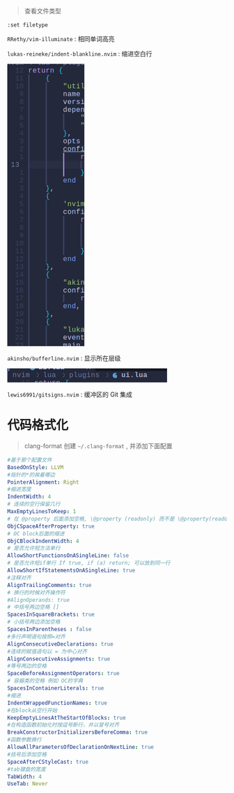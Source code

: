 > 查看文件类型

```shell
:set filetype
```

`RRethy/vim-illuminate` : 相同单词高亮

`lukas-reineke/indent-blankline.nvim` : 缩进空白行

![image-20240508094642965](./assets/readme/image-20240508094642965.png)

`akinsho/bufferline.nvim` :  显示所在层级

![image-20240508094831536](./assets/readme/image-20240508094831536.png)

`lewis6991/gitsigns.nvim` : 缓冲区的 Git 集成


# 代码格式化

> clang-format
创建 `~/.clang-format` , 并添加下面配置


```yaml
#基于那个配置文件
BasedOnStyle: LLVM
#指针的*的挨着哪边
PointerAlignment: Right
#缩进宽度
IndentWidth: 4
# 连续的空行保留几行
MaxEmptyLinesToKeep: 1
# 在 @property 后面添加空格, \@property (readonly) 而不是 \@property(readonly).
ObjCSpaceAfterProperty: true
# OC block后面的缩进
ObjCBlockIndentWidth: 4
# 是否允许短方法单行
AllowShortFunctionsOnASingleLine: false
# 是否允许短if单行 If true, if (a) return; 可以放到同一行
AllowShortIfStatementsOnASingleLine: true
#注释对齐
AlignTrailingComments: true
# 换行的时候对齐操作符
#AlignOperands: true
# 中括号两边空格 [] 
SpacesInSquareBrackets: true
# 小括号两边添加空格
SpacesInParentheses : false
#多行声明语句按照=对齐
AlignConsecutiveDeclarations: true
#连续的赋值语句以 = 为中心对齐
AlignConsecutiveAssignments: true
#等号两边的空格
SpaceBeforeAssignmentOperators: true
# 容器类的空格 例如 OC的字典
SpacesInContainerLiterals: true
#缩进
IndentWrappedFunctionNames: true
#在block从空行开始
KeepEmptyLinesAtTheStartOfBlocks: true
#在构造函数初始化时按逗号断行，并以冒号对齐
BreakConstructorInitializersBeforeComma: true
#函数参数换行
AllowAllParametersOfDeclarationOnNextLine: true
#括号后添加空格
SpaceAfterCStyleCast: true
#tab键盘的宽度
TabWidth: 4
UseTab: Never
```
